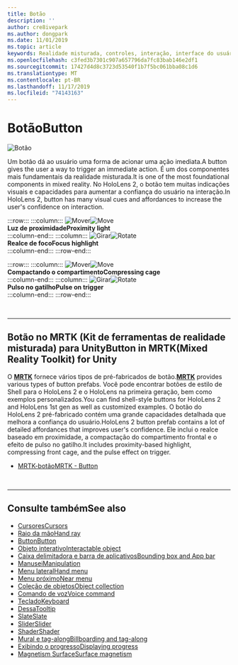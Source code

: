 ```yaml
---
title: Botão
description: ''
author: cre8ivepark
ms.author: dongpark
ms.date: 11/01/2019
ms.topic: article
keywords: Realidade misturada, controles, interação, interface do usuário, UX
ms.openlocfilehash: c3fed3b7301c907a657796da7fc83bab146e2df1
ms.sourcegitcommit: 17427d4d8c3723d53540f1b7f5bc061bba08c1d6
ms.translationtype: MT
ms.contentlocale: pt-BR
ms.lasthandoff: 11/17/2019
ms.locfileid: "74143163"
---
```

# <a name="button"></a><span data-ttu-id="9196c-103">Botão</span><span class="sxs-lookup"><span data-stu-id="9196c-103">Button</span></span>

![Botão](images/UX/UX_Hero_Button.jpg)

<span data-ttu-id="9196c-105">Um botão dá ao usuário uma forma de acionar uma ação imediata.</span><span class="sxs-lookup"><span data-stu-id="9196c-105">A button gives the user a way to trigger an immediate action.</span></span> <span data-ttu-id="9196c-106">É um dos componentes mais fundamentais da realidade misturada.</span><span class="sxs-lookup"><span data-stu-id="9196c-106">It is one of the most foundational components in mixed reality.</span></span> <span data-ttu-id="9196c-107">No HoloLens 2, o botão tem muitas indicações visuais e capacidades para aumentar a confiança do usuário na interação.</span><span class="sxs-lookup"><span data-stu-id="9196c-107">In HoloLens 2, button has many visual cues and affordances to increase the user's confidence on interaction.</span></span> 


:::row:::
    :::column:::
       <span data-ttu-id="9196c-108">![Mover](images/UX/UX_Button_Affordance_ProximityLight.jpg)</span><span class="sxs-lookup"><span data-stu-id="9196c-108">![Move](images/UX/UX_Button_Affordance_ProximityLight.jpg)</span></span><br>
       <span data-ttu-id="9196c-109">**Luz de proximidade**</span><span class="sxs-lookup"><span data-stu-id="9196c-109">**Proximity light**</span></span><br>
    :::column-end:::
    :::column:::
       <span data-ttu-id="9196c-110">![Girar](images/UX/UX_Button_Affordance_FocusHighlight.jpg)</span><span class="sxs-lookup"><span data-stu-id="9196c-110">![Rotate](images/UX/UX_Button_Affordance_FocusHighlight.jpg)</span></span><br>
        <span data-ttu-id="9196c-111">**Realce de foco**</span><span class="sxs-lookup"><span data-stu-id="9196c-111">**Focus highlight**</span></span><br>
    :::column-end:::
:::row-end:::

:::row:::
    :::column:::
       <span data-ttu-id="9196c-112">![Mover](images/UX/UX_Button_Affordance_Compression.jpg)</span><span class="sxs-lookup"><span data-stu-id="9196c-112">![Move](images/UX/UX_Button_Affordance_Compression.jpg)</span></span><br>
       <span data-ttu-id="9196c-113">**Compactando o compartimento**</span><span class="sxs-lookup"><span data-stu-id="9196c-113">**Compressing cage**</span></span><br>
    :::column-end:::
    :::column:::
       <span data-ttu-id="9196c-114">![Girar](images/UX/UX_Button_Affordance_Pulse.jpg)</span><span class="sxs-lookup"><span data-stu-id="9196c-114">![Rotate](images/UX/UX_Button_Affordance_Pulse.jpg)</span></span><br>
        <span data-ttu-id="9196c-115">**Pulso no gatilho**</span><span class="sxs-lookup"><span data-stu-id="9196c-115">**Pulse on trigger**</span></span><br>
    :::column-end:::
:::row-end:::

<br>


---

## <a name="button-in-mrtkmixed-reality-toolkit-for-unity"></a><span data-ttu-id="9196c-116">Botão no MRTK (Kit de ferramentas de realidade misturada) para Unity</span><span class="sxs-lookup"><span data-stu-id="9196c-116">Button in MRTK(Mixed Reality Toolkit) for Unity</span></span>
<span data-ttu-id="9196c-117">O **[MRTK](https://github.com/Microsoft/MixedRealityToolkit-Unity)** fornece vários tipos de pré-fabricados de botão.</span><span class="sxs-lookup"><span data-stu-id="9196c-117">**[MRTK](https://github.com/Microsoft/MixedRealityToolkit-Unity)** provides various types of button prefabs.</span></span> <span data-ttu-id="9196c-118">Você pode encontrar botões de estilo de Shell para o HoloLens 2 e o HoloLens na primeira geração, bem como exemplos personalizados.</span><span class="sxs-lookup"><span data-stu-id="9196c-118">You can find shell-style buttons for HoloLens 2 and HoloLens 1st gen as well as customized examples.</span></span> <span data-ttu-id="9196c-119">O botão do HoloLens 2 pré-fabricado contém uma grande capacidades detalhada que melhora a confiança do usuário.</span><span class="sxs-lookup"><span data-stu-id="9196c-119">HoloLens 2 button prefab contains a lot of detailed affordances that improves user's confidence.</span></span> <span data-ttu-id="9196c-120">Ele inclui o realce baseado em proximidade, a compactação do compartimento frontal e o efeito de pulso no gatilho.</span><span class="sxs-lookup"><span data-stu-id="9196c-120">It includes proximity-based highlight, compressing front cage, and the pulse effect on trigger.</span></span>

* [<span data-ttu-id="9196c-121">MRTK-botão</span><span class="sxs-lookup"><span data-stu-id="9196c-121">MRTK - Button</span></span>](https://microsoft.github.io/MixedRealityToolkit-Unity/Documentation/README_Button.html)



<br>

---


## <a name="see-also"></a><span data-ttu-id="9196c-122">Consulte também</span><span class="sxs-lookup"><span data-stu-id="9196c-122">See also</span></span>

* [<span data-ttu-id="9196c-123">Cursores</span><span class="sxs-lookup"><span data-stu-id="9196c-123">Cursors</span></span>](cursors.md)
* [<span data-ttu-id="9196c-124">Raio da mão</span><span class="sxs-lookup"><span data-stu-id="9196c-124">Hand ray</span></span>](point-and-commit.md)
* [<span data-ttu-id="9196c-125">Button</span><span class="sxs-lookup"><span data-stu-id="9196c-125">Button</span></span>](button.md)
* [<span data-ttu-id="9196c-126">Objeto interativo</span><span class="sxs-lookup"><span data-stu-id="9196c-126">Interactable object</span></span>](interactable-object.md)
* [<span data-ttu-id="9196c-127">Caixa delimitadora e barra de aplicativos</span><span class="sxs-lookup"><span data-stu-id="9196c-127">Bounding box and App bar</span></span>](app-bar-and-bounding-box.md)
* [<span data-ttu-id="9196c-128">Manusei</span><span class="sxs-lookup"><span data-stu-id="9196c-128">Manipulation</span></span>](direct-manipulation.md)
* [<span data-ttu-id="9196c-129">Menu lateral</span><span class="sxs-lookup"><span data-stu-id="9196c-129">Hand menu</span></span>](hand-menu.md)
* [<span data-ttu-id="9196c-130">Menu próximo</span><span class="sxs-lookup"><span data-stu-id="9196c-130">Near menu</span></span>](near-menu.md)
* [<span data-ttu-id="9196c-131">Coleção de objetos</span><span class="sxs-lookup"><span data-stu-id="9196c-131">Object collection</span></span>](object-collection.md)
* [<span data-ttu-id="9196c-132">Comando de voz</span><span class="sxs-lookup"><span data-stu-id="9196c-132">Voice command</span></span>](voice-input.md)
* [<span data-ttu-id="9196c-133">Teclado</span><span class="sxs-lookup"><span data-stu-id="9196c-133">Keyboard</span></span>](keyboard.md)
* [<span data-ttu-id="9196c-134">Dessa</span><span class="sxs-lookup"><span data-stu-id="9196c-134">Tooltip</span></span>](tooltip.md)
* [<span data-ttu-id="9196c-135">Slate</span><span class="sxs-lookup"><span data-stu-id="9196c-135">Slate</span></span>](slate.md)
* [<span data-ttu-id="9196c-136">Slider</span><span class="sxs-lookup"><span data-stu-id="9196c-136">Slider</span></span>](slider.md)
* [<span data-ttu-id="9196c-137">Shader</span><span class="sxs-lookup"><span data-stu-id="9196c-137">Shader</span></span>](shader.md)
* [<span data-ttu-id="9196c-138">Mural e tag-along</span><span class="sxs-lookup"><span data-stu-id="9196c-138">Billboarding and tag-along</span></span>](billboarding-and-tag-along.md)
* [<span data-ttu-id="9196c-139">Exibindo o progresso</span><span class="sxs-lookup"><span data-stu-id="9196c-139">Displaying progress</span></span>](progress.md)
* [<span data-ttu-id="9196c-140">Magnetism Surface</span><span class="sxs-lookup"><span data-stu-id="9196c-140">Surface magnetism</span></span>](surface-magnetism.md)
